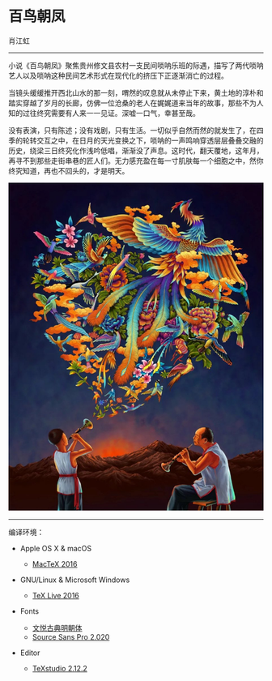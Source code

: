 # 百鸟朝凤
肖江虹

---
小说《百鸟朝凤》聚焦贵州修文县农村一支民间唢呐乐班的际遇，描写了两代唢呐艺人以及唢呐这种民间艺术形式在现代化的挤压下正逐渐消亡的过程。

当镜头缓缓推开西北山水的那一刻，喟然的叹息就从未停止下来，黄土地的淳朴和踏实穿越了岁月的长廊，仿佛一位沧桑的老人在娓娓道来当年的故事，那些不为人知的过往终究需要有人来一一见证。深嘘一口气，幸甚至哉。

没有表演，只有陈述；没有戏剧，只有生活。一切似乎自然而然的就发生了，在四季的轮转交互之中，在日月的天光变换之下，唢呐的一声鸣响穿透层层叠叠交融的历史，绕梁三日终究化作浅吟低唱，渐渐没了声息。这时代，翻天覆地，这年月，再寻不到那些走街串巷的匠人们。无力感充盈在每一寸肌肤每一个细胞之中，然你终究知道，再也不回头的，才是明天。



![百鸟朝凤 · 肖江虹](https://github.com/M-Mono/Song-of-the-Phoenix/raw/master/Frontmatter.jpeg)

---
编译环境：

+ Apple OS X & macOS
  - [MacTeX 2016](https://www.tug.org/mactex/)


+ GNU/Linux & Microsoft Windows
  - [TeX Live 2016](https://www.tug.org/texlive/)


+ Fonts
  - [文悦古典明朝体](http://wytype.com/typeface/WenYue-GuDianMingChaoTi/)
  - [Source Sans Pro 2.020](https://github.com/adobe-fonts/source-sans-pro)


+ Editor
  - [TeXstudio 2.12.2](http://texstudio.sourceforge.net/)
